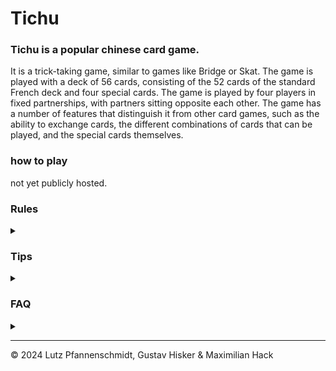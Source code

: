 # Tichu

### Tichu is a popular chinese card game.
It is a trick-taking game, similar to games like Bridge or Skat. The game is played with a deck of 56 cards, consisting of the 52 cards of the standard French deck and four special cards. The game is played by four players in fixed partnerships, with partners sitting opposite each other. The game has a number of features that distinguish it from other card games, such as the ability to exchange cards, the different combinations of cards that can be played, and the special cards themselves.

### how to play

not yet publicly hosted.

### Rules
<details><summary></summary>

> One can't explain Tichu.

If you want a detailed description, **[click here (Wikipedia)](https://en.wikipedia.org/wiki/Tichu)**.

**_Here is a quick refresh:_**

#### The Cards

Similar to the western card decks there are four colors `Red` `Green` `Blue` and `Black`, with `13` cards each.
`2, 3, 4, 5, 6, 7, 8, 9, 10, J, Q, K, A`.  
Furthermore, there are four special cards: `Mah Jong`, `Dog`, `Phoenix`and `Dragon`.

#### The Teams

The two teams' players sit across from their teammate so that play alternates between the two teams.
One may try to help his teammate to get play or points.

#### Preparation

* Each player is dealt 8 cards
    * One may call `Grand Tichu`, a 200-point bet that they _(not their teammate)_ will be the first to get rid of all cards.
* Then all players are dealt another 6 Cards.
    * They now may call a `Small Tichu`, a smaller bet, worth _only_ 100 points, that they will be first to get rid of all cards.
* Then the players do a simultaneous exchange
    * They prepare three cards to each other player, the two opponents and the one teammate.

#### The Game

The player with th `Mah Jong` leads the first trick.
<details><summary>  
When it's your turn, you may play a `single card`, a `pair`, a `triple`, a `full house`, a `straight` or a `bomb`.
</summary>

* A `single card` is just one card.
* A `pair` is two cards of the same rank.
* A `triple` is three cards of the same rank.
* A `full house` is a triple and a pair.
* A `straight` are five or more cards of consecutive rank, regardless of suit/color
* A `Bomb` is one of the following:
  * Four of a kind
  * A straight flush of at least five cards

</details>

With the exception of `bombing` cards can only be followed by a similar combination of higher value (single card on single card, pair on pair, etc.).
`Bombs` may be played at any time, _even out of turn_, to end a trick, with every player given a chance to play a higher bomb.

<details><summary>
The special cards
</summary>

* `Mah Jong` The player with this card leads the first trick, but is not required to play it in the trick. 
  When playing, the player may make a wish for a card (`2`-`A`) The wish remains active until it is fulfilled.
  A player who can fulfill the request must do so. If the wished card requires you to play a bomb, you must.
  If `Mah Jong` opens a trick as a `straight`, the next player must, if possible, play a `straight` containing the wished value. 
  If such straight is only possible using the `Phoenix`, the player must play the `straight`using the `Phoenix` as a wild 
  card, **NOT** the wished value. 
* `The Dog` has no numeric value, and cannot be played in a trick. The `Dog` must be played as the lead card, and passes the lead to your teammate.
  It is not possible to steal the lead in any way, as such, bombing the `Dog` is not allowed.
* `The Phoenix` may be played alone as a `.5` higher than the last card played, or as a wild card in a `straight` or `full house`.
  When played as a wild card, it takes the value of the card it is replacing.
  It cannot be played in a bomb, is not a wild card in single play and not .5 higher in a `straight`.
* `The Dragon` is the highest card in the game, and can only be played as a single card. Only a bomb can be higher.
The `Dragon` passes the play to a player of choice from the opposing team.
When bombed, the player with the highest bomb gains the entire trick. 
It is impossible to use the `Dragon` to win the `Dog`.

</details>

If you can't or don't want to play, you may pass.
A trick ends, if passed three times consecutively.
The game ends immediately, if only one player has cards left.

#### Scoring

for counting, first the last player with cards on his hand gives
- his remaining cards to the opposing team
- his tricks to the player who first got rid of his hand cards

Then the teams count their tricks as follows:

| card    | points |
|---------|-------:|
| K & 10  |     10 |
| 5       |      5 |
| Dragon  |     25 |
| Phoenix |    -25 |

_The entire deck is worth 100 points, split between the teams._

Also, the following bonuses are awarded:
- `Grand Tichu` +200 if fulfilled, -200 if not
- `Small Tichu` +100 if fulfilled, -100 if not
- If both players of a team were first & second to get rid of their cards, they get 200 points

#### Winning

To win the game, a team must reach `1000` points.

</details>

### Tips
<details><summary></summary>

For tips one may ask the next best chinese bus driver. If such is not available, here are some tips:
- Try to get rid of low cards (single cards and pairs) early.
- Support a teammate's Tichu, as it is worth a lot of points.
- Try to prevent an opponent's Tichu.
- Always keep an eye on the game score. It may be worth to call a Grand Tichu if the other team is close to winning.

</details>


### FAQ
<details><summary></summary>

> No, bombs cannot steal the lead.  
> Yes, a Bomb can always be played, even if it's not your turn.  
> Yes, after all players passed the trick, it can still be bombed.  
> Yes, the Mah Jong's wish must be fulfilled, if possible.  
> No, if you cannot fulfill the wish, can play whatever you like.  
> No, a bombed dragon does not have to give away the trick. It isn't his.  
> 
> What happens if multiple players try to bomb and play cards at the same time?  
> * Tichu is not supposed to be a reaction game. Bombs are played before normal combinations. If multiple bombs are played, they may be played in direction of play.  
> * But: it is not allowed to wait what is played and then decide to bomb or not. You may not wait five seconds for someone to play a dragon, and then decide to bomb before it 'was' played. If one wants to think for longer time, he may announce that. 
> * The correct order looks like this:
>>   * Player 1 plays a card
>>   * Player 2 may bomb, Player 3 may bomb, Player 4 may bomb, Player 1 may bomb
>>   * Player 2 plays a card or passes
>>   * Player 3 may bomb, Player 4 may bomb, Player 1 may bomb, Player 2 may bomb
>>   * Player 3 plays a card or passes
>>   * Player 4 may bomb, Player 1 may bomb, Player 2 may bomb, Player 3 may bomb
>>   * Player 4 plays a card or passes
>>   * Player 1 may bomb, Player 2 may bomb, Player 3 may bomb, Player 4 may bomb
>>   * etc.
>   * It is of course inconvenient to always, in the respective order, say "I don't want to bomb". But it is the base principle of the game.

</details>

---

© 2024 Lutz Pfannenschmidt, Gustav Hisker & Maximilian Hack